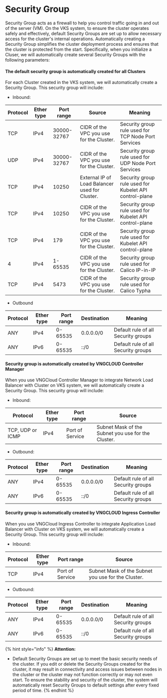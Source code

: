 # Security Group

Security Group acts as a firewall to help you control traffic going in and out of the server (VM). On the VKS system, to ensure the cluster operates safely and effectively, default Security Groups are set up to allow necessary access for the cluster's internal operations. Automatically creating a Security Group simplifies the cluster deployment process and ensures that the cluster is protected from the start. Specifically, when you initialize a Cluser, we will automatically create several Security Groups with the following parameters:

#### The default security group is automatically created for all Clusters <a href="#security-group-mac-dinh-duoc-tao-tu-dong-cho-tat-ca-cluster" id="security-group-mac-dinh-duoc-tao-tu-dong-cho-tat-ca-cluster"></a>

For each Cluster created in the VKS system, we will automatically create a Security Group. This security group will include:

* Inbound:

| Protocol | Ether type | Port range  | Source                                         | Meaning                                                |
| -------- | ---------- | ----------- | ---------------------------------------------- | ------------------------------------------------------ |
| TCP      | IPv4       | 30000-32767 | CIDR of the VPC you use for the Cluster.       | Security group rule used for TCP Node Port Services    |
| UDP      | IPv4       | 30000-32767 | CIDR of the VPC you use for the Cluster.       | Security group rule used for UDP Node Port Services    |
| TCP      | IPv4       | 10250       | External IP of Load Balancer used for Cluster. | Security group rule used for Kubelet API control-plane |
| TCP      | IPv4       | 10250       | CIDR of the VPC you use for the Cluster.       | Security group rule used for Kubelet API control-plane |
| TCP      | IPv4       | 179         | CIDR of the VPC you use for the Cluster.       | Security group rule used for Kubelet API control-plane |
| 4        | IPv4       | 1-65535     | CIDR of the VPC you use for the Cluster.       | Security group rule used for Calico IP-in-IP           |
| TCP      | IPv4       | 5473        | CIDR of the VPC you use for the Cluster.       | Security group rule used for Calico Typha              |

* Outbound

| Protocol | Ether type | Port range | Destination | Meaning                             |
| -------- | ---------- | ---------- | ----------- | ----------------------------------- |
| ANY      | IPv4       | 0-65535    | 0.0.0.0/0   | Default rule of all Security groups |
| ANY      | IPv6       | 0-65535    | ::/0        | Default rule of all Security groups |

#### Security group is automatically created by VNGCLOUD Controller Manager <a href="#security-group-duoc-tao-tu-dong-boi-vngcloud-controller-manager" id="security-group-duoc-tao-tu-dong-boi-vngcloud-controller-manager"></a>

When you use VNGCloud Controller Manager to integrate Network Load Balancer with Cluster on VKS system, we will automatically create a Security Group. This security group will include:

* Inbound:

| Protocol         | Ether type | Port range      | Source                                             |
| ---------------- | ---------- | --------------- | -------------------------------------------------- |
| TCP, UDP or ICMP | IPv4       | Port of Service | Subnet Mask of the Subnet you use for the Cluster. |

* Outbound:

| Protocol | Ether type | Port range | Destination | Meaning                             |
| -------- | ---------- | ---------- | ----------- | ----------------------------------- |
| ANY      | IPv4       | 0-65535    | 0.0.0.0/0   | Default rule of all Security groups |
| ANY      | IPv6       | 0-65535    | ::/0        | Default rule of all Security groups |

#### Security group is automatically created by VNGCLOUD Ingress Controller <a href="#security-group-duoc-tao-tu-dong-boi-vngcloud-ingress-controller" id="security-group-duoc-tao-tu-dong-boi-vngcloud-ingress-controller"></a>

When you use VNGCloud Ingress Controller to integrate Application Load Balancer with Cluster on VKS system, we will automatically create a Security Group. This security group will include:

* Inbound:

| Protocol | Ether type | Port range      | Source                                             |
| -------- | ---------- | --------------- | -------------------------------------------------- |
| TCP      | IPv4       | Port of Service | Subnet Mask of the Subnet you use for the Cluster. |

* Outbound:

| Protocol | Ether type | Port range | Destination | Meaning                             |
| -------- | ---------- | ---------- | ----------- | ----------------------------------- |
| ANY      | IPv4       | 0-65535    | 0.0.0.0/0   | Default rule of all Security groups |
| ANY      | IPv6       | 0-65535    | ::/0        | Default rule of all Security groups |

{% hint style="info" %}
**Attention:**

* Default Security Groups are set up to meet the basic security needs of the cluster. If you edit or delete the Security Groups created for the cluster, it may result in connectivity and access issues between nodes in the cluster or the cluster may not function correctly or may not even start. To ensure the stability and security of the cluster, the system will automatically reset Security Groups to default settings after every fixed period of time.
{% endhint %}

